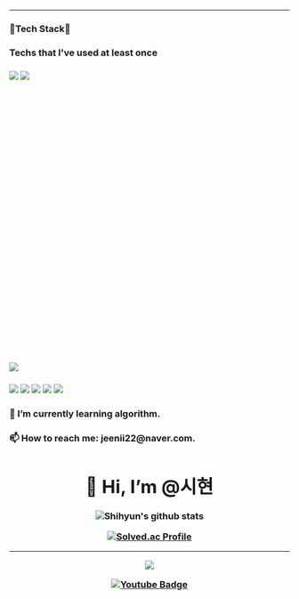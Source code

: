 

<!--
**shihyun-Lee/shihyun-Lee** is a ✨ _special_ ✨ repository because its `README.md` (this file) appears on your GitHub profile.

Here are some ideas to get you started:

- 🔭 I’m currently working on 
- 🌱 I’m currently learning algolithm.
- 👯 I’m looking to collaborate on ...
- 🤔 I’m looking for help with ...
- 💬 Ask me about ...
- 📫 How to reach me: jeenii22@naver.com.
- 😄 Pronouns: ...
- ⚡ Fun fact: ...
-->
<hr>
<h3>🔭Tech Stack🔭</a>
<h3>Techs that I've used at least once </a>
<h3>
<img src="https://img.shields.io/badge/Python-3766AB?style=for-the-badge&logo=Python&logoColor=white"/></a>
<img src="https://img.shields.io/badge/-007396?style=for-the-badge&logo=C&logoColor=white">
<svg role="img" viewBox="0 0 12 12" xmlns="http://www.w3.org/2000/svg"></svg>
<img src="https://img.shields.io/badge/JAVA-007396?style=for-the-badge&logo=java&logoColor=white">
</a>
<h3>
<img src="https://img.shields.io/badge/linux-FCC624?style=for-the-badge&logo=linux&logoColor=black">
<img src="https://img.shields.io/badge/javascript-F7DF1E?style=for-the-badge&logo=javascript&logoColor=black">
<img src="https://img.shields.io/badge/html-E34F26?style=for-the-badge&logo=html5&logoColor=white">
<img src="https://img.shields.io/badge/css-1572B6?style=for-the-badge&logo=css3&logoColor=white">

<img src="https://img.shields.io/badge/github-181717?style=for-the-badge&logo=github&logoColor=white">


<h3>🌱 I’m currently learning algorithm. </a>

<h3>📫 How to reach me: jeenii22@naver.com. </a>
<div align=center><h1>👋 Hi, I’m @시현 </h1></div>

<div align=center>


![Shihyun's github stats](https://github-readme-stats.vercel.app/api?username=shihyun-Lee&show_icons=true&theme=radical) 

[![Solved.ac Profile](http://mazassumnida.wtf/api/generate_badge?boj=jeenii22)](https://solved.ac/jeenii22)


<hr>



</a> <a href="https://www.instagram.com/i_see_hyun__/">
    <img 
        src="http://img.shields.io/badge/-Instagram-black?style=flat&logo=Instagram&link=https://www.instagram.com/i_see_hyun__/"
        style="height : auto; margin-left : 10px; margin-right : 10px;"/>

</a>[![Youtube Badge](https://img.shields.io/badge/Youtube-ff0000?style=flat-square&logo=youtube&link=https://www.youtube.com/channel/UCaUwC7dqFCRRI230bICbYew)](https://www.youtube.com/channel/UCaUwC7dqFCRRI230bICbYew)
	

</div>
